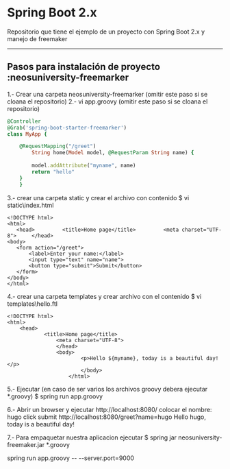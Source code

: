 # Spring Boot 2.x

Repositorio que tiene el ejemplo de un proyecto con Spring Boot 2.x y manejo de freemaker

----------------------------------
Pasos para instalación de proyecto :neosuniversity-freemarker
----------------------------------
1.- Crear una carpeta neosuniversity-freemarker (omitir este paso si se cloana el repositorio)
2.- vi app.groovy (omitir este paso si se cloana el repositorio)
```ruby
@Controller
@Grab('spring-boot-starter-freemarker')
class MyApp {

    @RequestMapping("/greet")
        String home(Model model, @RequestParam String name) {
		
		model.addAttribute("myname", name)
		return "hello"
	}
	}
```
 3.- crear una carpeta static y crear el archivo con contenido
 $ vi static\index.html
 ```
 <!DOCTYPE html>
<html> 
	<head>         <title>Home page</title>         <meta charset="UTF-8">     </head> 
<body>          
	<form action="/greet"> 
		<label>Enter your name:</label>            
		<input type="text" name="name"> 
		<button type="submit">Submit</button>
	</form>
</body> 
</html>
```
4.- crear una carpeta templates y crear archivo con el contenido
$ vi templates\hello.ftl
```
<!DOCTYPE html>
<html>
    <head>
            <title>Home page</title>
	            <meta charset="UTF-8">
		        </head>
			    <body>
			            <p>Hello ${myname}, today is a beautiful day!</p>
				        </body>
					</html>
```
5.- Ejecutar (en caso de ser varios los archivos groovy debera ejecutar *.groovy)
$ spring run app.groovy

6.- Abrir un browser y ejecutar
http://localhost:8080/
colocar el nombre: hugo click submit
http://localhost:8080/greet?name=hugo
Hello hugo, today is a beautiful day!

7.- Para empaquetar nuestra aplicacion ejecutar
$ spring jar neosuniversity-freemaker.jar *.groovy

spring run app.groovy  -- --server.port=9000
